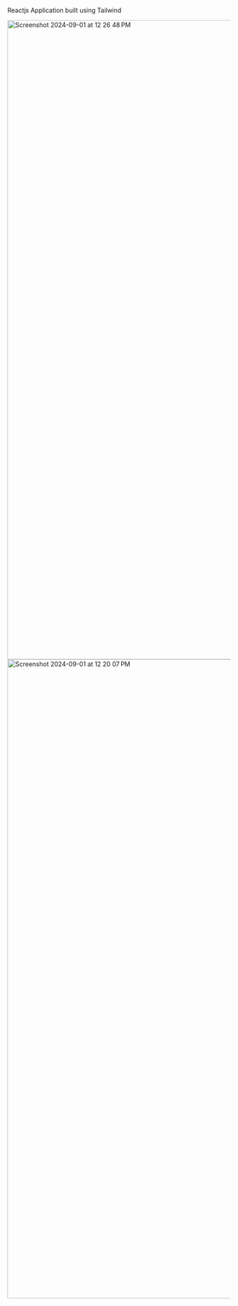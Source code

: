 Reactjs Application built using Tailwind

<img width="1440" alt="Screenshot 2024-09-01 at 12 26 48 PM" src="https://github.com/user-attachments/assets/76b5d700-7657-459b-899a-64cc05e34821">
<img width="1440" alt="Screenshot 2024-09-01 at 12 20 07 PM" src="https://github.com/user-attachments/assets/f1e725cb-9bcf-4083-8d4a-7d38e03ab118">

